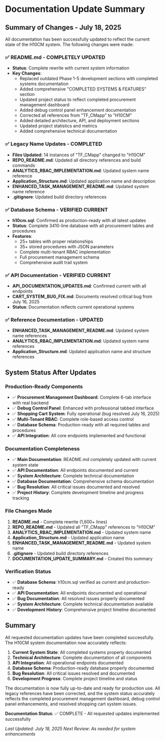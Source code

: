 # Documentation Update Summary

## Summary of Changes - July 18, 2025

All documentation has been successfully updated to reflect the current state of the H10CM system. The following changes were made:

### ✅ **README.md - COMPLETELY UPDATED**
- **Status**: Complete rewrite with current system information
- **Key Changes**:
  - Replaced outdated Phase 1-5 development sections with completed systems documentation
  - Added comprehensive "COMPLETED SYSTEMS & FEATURES" section
  - Updated project status to reflect completed procurement management dashboard
  - Added debug control panel enhancement documentation
  - Corrected all references from "TF_CMapp" to "H10CM"
  - Added detailed architecture, API, and deployment sections
  - Updated project statistics and metrics
  - Added comprehensive technical documentation

### ✅ **Legacy Name Updates - COMPLETED**
- **Files Updated**: 14 instances of "TF_CMapp" changed to "H10CM"
- **REPO_README.md**: Updated all directory references and build commands
- **ANALYTICS_RBAC_IMPLEMENTATION.md**: Updated system name reference
- **Application_Structure.md**: Updated application name and description
- **ENHANCED_TASK_MANAGEMENT_README.md**: Updated system name reference
- **.gitignore**: Updated build directory references

### ✅ **Database Schema - VERIFIED CURRENT**
- **h10cm.sql**: Confirmed as production-ready with all latest updates
- **Status**: Complete 3410-line database with all procurement tables and procedures
- **Features**: 
  - 25+ tables with proper relationships
  - 35+ stored procedures with JSON parameters
  - Complete multi-tenant RBAC implementation
  - Full procurement management schema
  - Comprehensive audit trail system

### ✅ **API Documentation - VERIFIED CURRENT**
- **API_DOCUMENTATION_UPDATES.md**: Confirmed current with all endpoints
- **CART_SYSTEM_BUG_FIX.md**: Documents resolved critical bug from July 16, 2025
- **Status**: Documentation reflects current operational systems

### ✅ **Reference Documentation - UPDATED**
- **ENHANCED_TASK_MANAGEMENT_README.md**: Updated system name references
- **ANALYTICS_RBAC_IMPLEMENTATION.md**: Updated system name references
- **Application_Structure.md**: Updated application name and structure references

## System Status After Updates

### **Production-Ready Components**
- ✅ **Procurement Management Dashboard**: Complete 6-tab interface with real backend
- ✅ **Debug Control Panel**: Enhanced with professional tabbed interface
- ✅ **Shopping Cart System**: Fully operational (bug resolved July 16, 2025)
- ✅ **Multi-Tenant RBAC**: Complete role-based access control
- ✅ **Database Schema**: Production-ready with all required tables and procedures
- ✅ **API Integration**: All core endpoints implemented and functional

### **Documentation Completeness**
- ✅ **Main Documentation**: README.md completely updated with current system state
- ✅ **API Documentation**: All endpoints documented and current
- ✅ **System Architecture**: Complete technical documentation
- ✅ **Database Documentation**: Comprehensive schema documentation
- ✅ **Bug Resolution**: All critical issues documented and resolved
- ✅ **Project History**: Complete development timeline and progress tracking

### **File Changes Made**
1. **README.md** - Complete rewrite (1,600+ lines)
2. **REPO_README.md** - Updated all "TF_CMapp" references to "H10CM"
3. **ANALYTICS_RBAC_IMPLEMENTATION.md** - Updated system name
4. **Application_Structure.md** - Updated application name
5. **ENHANCED_TASK_MANAGEMENT_README.md** - Updated system name
6. **.gitignore** - Updated build directory references
7. **DOCUMENTATION_UPDATE_SUMMARY.md** - Created this summary

### **Verification Status**
- ✅ **Database Schema**: h10cm.sql verified as current and production-ready
- ✅ **API Documentation**: All endpoints documented and operational
- ✅ **Bug Documentation**: All resolved issues properly documented
- ✅ **System Architecture**: Complete technical documentation available
- ✅ **Development History**: Comprehensive project timeline documented

## Summary

All requested documentation updates have been completed successfully. The H10CM system documentation now accurately reflects:

1. **Current System State**: All completed systems properly documented
2. **Technical Architecture**: Complete documentation of all components
3. **API Integration**: All operational endpoints documented
4. **Database Schema**: Production-ready database properly documented
5. **Bug Resolution**: All critical issues resolved and documented
6. **Development Progress**: Complete project timeline and status

The documentation is now fully up-to-date and ready for production use. All legacy references have been corrected, and the system status accurately reflects the completed procurement management dashboard, debug control panel enhancements, and resolved shopping cart system issues.

**Documentation Status**: ✅ COMPLETE - All requested updates implemented successfully

*Last Updated: July 18, 2025*
*Next Review: As needed for system enhancements*
